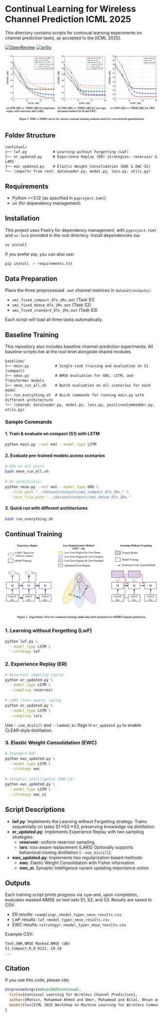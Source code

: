 # Continual Learning for Wireless Channel Prediction ICML 2025

This directory contains scripts for continual learning experiments on channel prediction tasks, as accepted to the [ICML 2025].

[![OpenReview](https://img.shields.io/badge/OpenReview-View-blue?logo=openreview)](https://openreview.net/forum?id=xzaGCSM7Sv&nesting=2&sort=date-desc)  [![arXiv](https://img.shields.io/badge/arXiv-View-brightgreen?logo=arxiv)](https://arxiv.org/abs/PLACEHOLDER)


![Continual Training Results](img/results.png)

## Folder Structure

```text
continual/
├── lwf.py            # Learning without Forgetting (LwF)
├── er_updated.py     # Experience Replay (ER) strategies: reservoir & LARS
├── ewc_updated.py    # Elastic Weight Consolidation (EWC & EWC‑SI)
└── (imports from root: dataloader.py, model.py, loss.py, utils.py)
```

## Requirements

- Python >=3.12 (as specified in `pyproject.toml`)
- uv (for dependency management)

## Installation

This project uses Poetry for dependency management, with `pyproject.toml` and `uv.lock` provided in the root directory. Install dependencies via:

```bash
uv install
```

If you prefer pip, you can also use:

```bash
pip install -r requirements.txt
```

## Data Preparation

Place the three preprocessed `.mat` channel matrices in `dataset/outputs/`:

- `umi_fixed_compact_8Tx_2Rx.mat` (Task S1)
- `umi_fixed_dense_8Tx_2Rx.mat` (Task S2)
- `umi_fixed_standard_8Tx_2Rx.mat` (Task S3)

Each script will load all three tasks automatically.

## Baseline Training

This repository also includes baseline channel-prediction experiments. All baseline scripts live at the root level alongside shared modules.

```text
baseline/
├── main.py            # Single-task training and evaluation on S1 (compact)
├── nmse.py            # NMSE evaluation for GRU, LSTM, and Transformer models
├── nmse_run_all.sh    # Batch evaluation on all scenarios for each model
├── run_everything.sh  # Quick commands for running main.py with different architecture
└── (shared: dataloader.py, model.py, loss.py, positionalembedder.py, utils.py)
```

### Sample Commands

#### 1. Train & evaluate on compact (S1) with LSTM

```bash
python main.py --ext mat --model_type LSTM
```

#### 2. Evaluate pre-trained models across scenarios

```bash
# GRU on all pairs
bash nmse_run_all.sh

# Or selectively:
python nmse.py --ext mat --model_type GRU \
  --file_path "../dataset/outputs/umi_compact_8Tx_2Rx." \
  --test_file_path "../dataset/outputs/umi_dense_8Tx_2Rx."
```

#### 3. Quick run with different architectures

```bash
bash run_everything.sh
```

## Continual Training
![Continual Training Workflow](img/architecture.png)

### 1. Learning without Forgetting (LwF)

```bash
python lwf.py \
  --model_type LSTM \
  --strategy lwf
```

### 2. Experience Replay (ER)

```bash
# Reservoir sampling replay
python er_updated.py \
  --model_type LSTM \
  --sampling reservoir

# LARS (loss‑aware) replay
python er_updated.py \
  --model_type LSTM \
  --sampling lars
```

Use `--use_distill` and `--lambda_bc` flags in `er_updated.py` to enable CLEAR‑style distillation.

### 3. Elastic Weight Consolidation (EWC)

```bash
# Standard EWC
python ewc_updated.py \
  --model_type LSTM \
  --strategy ewc

# Synaptic Intelligence (EWC‑SI)
python ewc_updated.py \
  --model_type LSTM \
  --strategy ewc_si
```

## Script Descriptions

- **lwf.py**: Implements the Learning without Forgetting strategy. Trains sequentially on tasks S1→S2→S3, preserving knowledge via distillation.
- **er\_updated.py**: Implements Experience Replay with two sampling strategies:
  - **reservoir**: uniform reservoir sampling
  - **lars**: loss‑aware replacement (LARS) Optionally supports behavioral‑cloning distillation (`--use_distill`).
- **ewc\_updated.py**: Implements two regularization‑based methods:
  - **ewc**: Elastic Weight Consolidation with Fisher information
  - **ewc\_si**: Synaptic Intelligence variant updating importance online

## Outputs

Each training script prints progress via `tqdm` and, upon completion, evaluates masked‑NMSE on test sets S1, S2, and S3. Results are saved to CSV:

- ER results: `<sampling>_<model_type>_nmse_results.csv`
- LwF results: `lwf_<model_type>_nmse_results.csv`
- EWC results: `<strategy>_<model_type>_nmse_results.csv`

Example CSV:

```csv
Task,SNR,NMSE Masked,NMSE (dB)
S1_Compact,0,0.0123,-19.10
...
```

## Citation

If you use this code, please cite:

```bibtex
@inproceedings{mohsin2025continual,
  title={Continual Learning for Wireless Channel Prediction},
  author={Mohsin, Muhammad Ahmed and Umer, Muhammad and Bilal, Ahsan and Jamshed, Muhammad Ali and Cioffi, John M},
  booktitle={ICML 2025 Workshop on Machine Learning for Wireless Communication and Networks (ML4Wireless)}
}
```

